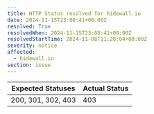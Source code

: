 ```yaml
---
title: HTTP Status resolved for hidewall.io
date: 2024-11-15T23:08:41+00:00Z
resolved: True
resolvedWhen: 2024-11-15T23:08:41+00:00Z
resolvedStartTime: 2024-11-08T11:28:04+00:00Z
severity: notice
affected:
  - hidewall.io
section: issue
---
```


| Expected Statuses | Actual Status  |
|-------------------|----------------|
| 200, 301, 302, 403 | 403 |
